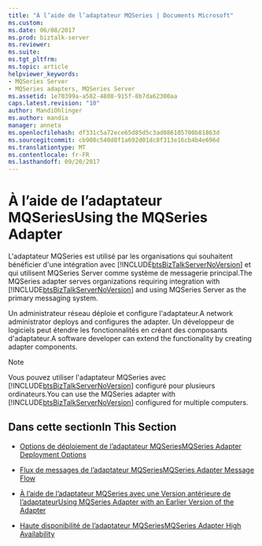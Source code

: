 ```yaml
---
title: "À l’aide de l’adaptateur MQSeries | Documents Microsoft"
ms.custom: 
ms.date: 06/08/2017
ms.prod: biztalk-server
ms.reviewer: 
ms.suite: 
ms.tgt_pltfrm: 
ms.topic: article
helpviewer_keywords:
- MQSeries Server
- MQSeries adapters, MQSeries Server
ms.assetid: 1e70399a-a582-4808-915f-8b7da62300aa
caps.latest.revision: "10"
author: MandiOhlinger
ms.author: mandia
manager: anneta
ms.openlocfilehash: df331c5a72ece65d85d5c3ad086105700b81863d
ms.sourcegitcommit: cb908c540d8f1a692d01dc8f313e16cb4b4e696d
ms.translationtype: MT
ms.contentlocale: fr-FR
ms.lasthandoff: 09/20/2017
---
```

# <a name="using-the-mqseries-adapter"></a><span data-ttu-id="7dd78-102">À l’aide de l’adaptateur MQSeries</span><span class="sxs-lookup"><span data-stu-id="7dd78-102">Using the MQSeries Adapter</span></span>
<span data-ttu-id="7dd78-103">L'adaptateur MQSeries est utilisé par les organisations qui souhaitent bénéficier d'une intégration avec [!INCLUDE[btsBizTalkServerNoVersion](../includes/btsbiztalkservernoversion-md.md)] et qui utilisent MQSeries Server comme système de messagerie principal.</span><span class="sxs-lookup"><span data-stu-id="7dd78-103">The MQSeries adapter serves organizations requiring integration with [!INCLUDE[btsBizTalkServerNoVersion](../includes/btsbiztalkservernoversion-md.md)] and using MQSeries Server as the primary messaging system.</span></span>  
  
 <span data-ttu-id="7dd78-104">Un administrateur réseau déploie et configure l'adaptateur.</span><span class="sxs-lookup"><span data-stu-id="7dd78-104">A network administrator deploys and configures the adapter.</span></span> <span data-ttu-id="7dd78-105">Un développeur de logiciels peut étendre les fonctionnalités en créant des composants d'adaptateur.</span><span class="sxs-lookup"><span data-stu-id="7dd78-105">A software developer can extend the functionality by creating adapter components.</span></span>  
  
> [!NOTE]
>  <span data-ttu-id="7dd78-106">Vous pouvez utiliser l'adaptateur MQSeries avec [!INCLUDE[btsBizTalkServerNoVersion](../includes/btsbiztalkservernoversion-md.md)] configuré pour plusieurs ordinateurs.</span><span class="sxs-lookup"><span data-stu-id="7dd78-106">You can use the MQSeries adapter with [!INCLUDE[btsBizTalkServerNoVersion](../includes/btsbiztalkservernoversion-md.md)] configured for multiple computers.</span></span>  
  
## <a name="in-this-section"></a><span data-ttu-id="7dd78-107">Dans cette section</span><span class="sxs-lookup"><span data-stu-id="7dd78-107">In This Section</span></span>  
  
-   [<span data-ttu-id="7dd78-108">Options de déploiement de l’adaptateur MQSeries</span><span class="sxs-lookup"><span data-stu-id="7dd78-108">MQSeries Adapter Deployment Options</span></span>](../core/mqseries-adapter-deployment-options.md)  
  
-   [<span data-ttu-id="7dd78-109">Flux de messages de l’adaptateur MQSeries</span><span class="sxs-lookup"><span data-stu-id="7dd78-109">MQSeries Adapter Message Flow</span></span>](../core/mqseries-adapter-message-flow.md)  
  
-   [<span data-ttu-id="7dd78-110">À l’aide de l’adaptateur MQSeries avec une Version antérieure de l’adaptateur</span><span class="sxs-lookup"><span data-stu-id="7dd78-110">Using MQSeries Adapter with an Earlier Version of the Adapter</span></span>](../core/using-mqseries-adapter-with-an-earlier-version-of-the-adapter.md)  
  
-   [<span data-ttu-id="7dd78-111">Haute disponibilité de l’adaptateur MQSeries</span><span class="sxs-lookup"><span data-stu-id="7dd78-111">MQSeries Adapter High Availability</span></span>](../core/mqseries-adapter-high-availability.md)